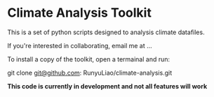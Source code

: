 # Climate Analysis Toolkit

This is a set of python scripts designed to analysis climate datafiles.

If you're interested in collaborating, email me at ...

To install a copy of the toolkit, open a termainal and run:

git clone git@github.com: RunyuLiao/climate-analysis.git

**This code is currently in development and not all features will work**

